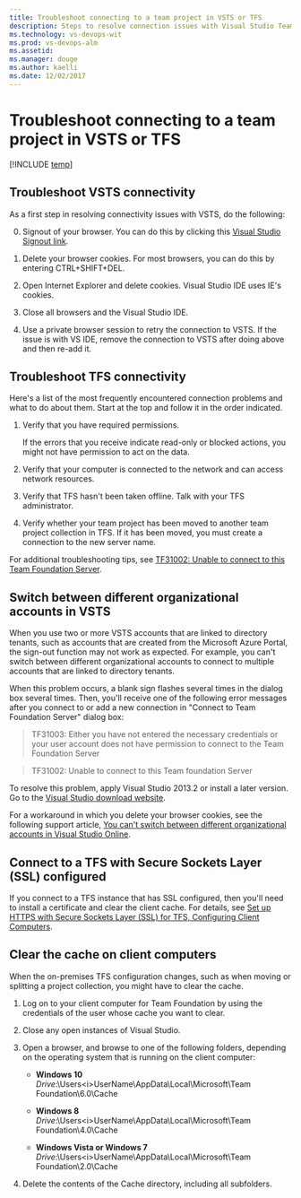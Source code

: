 ```yaml
---
title: Troubleshoot connecting to a team project in VSTS or TFS 
description: Steps to resolve connection issues with Visual Studio Team Services (VSTS) and Team Foundation Server (TFS)  
ms.technology: vs-devops-wit 
ms.prod: vs-devops-alm
ms.assetid: 
ms.manager: douge
ms.author: kaelli
ms.date: 12/02/2017
---
```


# Troubleshoot connecting to a team project in VSTS or TFS 

[!INCLUDE [temp](../_shared/version-vsts-tfs-all-versions.md)]


## Troubleshoot VSTS connectivity

As a first step in resolving connectivity issues with VSTS, do the following: 

0. Signout of your browser. You can do this by clicking this [Visual Studio Signout link](http://aka.ms/VsSignout).  

0. Delete your browser cookies. For most browsers, you can do this by entering CTRL+SHIFT+DEL.

0. Open Internet Explorer and delete cookies. Visual Studio IDE uses IE's cookies.

0. Close all browsers and the Visual Studio IDE. 

0. Use a private browser session to retry the connection to VSTS. If the issue is with VS IDE, remove the connection to VSTS after doing above and then re-add it.


## Troubleshoot TFS connectivity

Here's a list of the most frequently encountered connection problems and what to do about them. Start at the top and follow it in the order indicated.

1.  Verify that you have required permissions.

    If the errors that you receive indicate read-only or blocked actions, you might not have permission to act on the data.

2.  Verify that your computer is connected to the network and can access network resources.

3.  Verify that TFS hasn't been taken offline. Talk with your TFS administrator.

4.  Verify whether your team project has been moved to another team project collection in TFS. If it has been moved, you must create a connection to the new server name.

For additional troubleshooting tips, see [TF31002: Unable to connect to this Team Foundation Server](../work/customize/reference/error/tf31002-unable-connect-tfs.md).

## Switch between different organizational accounts in VSTS

When you use two or more VSTS accounts that are linked to directory tenants, such as accounts that are created from the Microsoft Azure Portal, the sign-out function may not work as expected. For example, you can't switch between different organizational accounts to connect to multiple accounts that are linked to directory tenants.

When this problem occurs, a blank sign flashes several times in the dialog box several times. Then, you'll receive one of the following error messages after you connect to or add a new connection in "Connect to Team Foundation Server" dialog box:

> TF31003: Either you have not entered the necessary credentials or your user account does not have permission to connect to the Team Foundation Server

> TF31002: Unable to connect to this Team foundation Server

To resolve this problem, apply Visual Studio 2013.2 or install a later version. Go to the [Visual Studio download website](http://www.visualstudio.com/downloads).

For a workaround in which you delete your browser cookies, see the following support article, [You can't switch between different organizational accounts in Visual Studio Online](https://support.microsoft.com/en-us/help/2958966/you-can-t-switch-between-different-organizational-accounts-in-visual-s).

## Connect to a TFS with Secure Sockets Layer (SSL) configured

If you connect to a TFS instance that has SSL configured, then you'll need to install a certificate and clear the client cache. For details, see [Set up HTTPS with Secure Sockets Layer (SSL) for TFS, Configuring Client Computers](../tfs-server/admin/setup-secure-sockets-layer.md#config-client-computers). 


## Clear the cache on client computers  

When the on-premises TFS configuration changes, such as when moving or splitting a project collection, you might have to clear the cache.

1.  Log on to your client computer for Team Foundation by using the credentials of the user whose cache you want to clear.

2.  Close any open instances of Visual Studio.

3.  Open a browser, and browse to one of the following folders, depending on the operating system that is running on the client computer:  

    -   **Windows 10**  
        *Drive*:\\Users\<i>UserName</i>\AppData\Local\Microsoft\Team Foundation\6.0\Cache  

    -   **Windows 8**  
        *Drive*:\\Users\<i>UserName</i>\AppData\Local\Microsoft\Team Foundation\4.0\Cache  

    -   **Windows Vista or Windows 7**  
        *Drive*:\\Users\<i>UserName</i>\AppData\Local\Microsoft\Team Foundation\2.0\Cache  

4.  Delete the contents of the Cache directory, including all subfolders.

